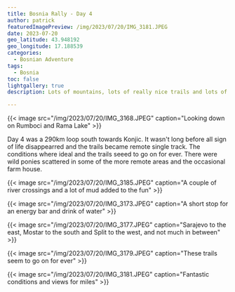 ```yaml
---
title: Bosnia Rally - Day 4
author: patrick
featuredImagePreview: /img/2023/07/20/IMG_3181.JPEG
date: 2023-07-20
geo_latitude: 43.948192
geo_longitude: 17.188539
categories:
  - Bosnian Adventure
tags:
  - Bosnia
toc: false
lightgallery: true
description: Lots of mountains, lots of really nice trails and lots of mud, I had some clutch problems on day 3, so decided to take a rest day. I also wanted to do some general maintenance to the bike, but, apart from the clutch everything was running great so far.

---
```


<!--more-->

{{< image src="/img/2023/07/20/IMG_3168.JPEG" caption="Looking down on Rumboci and Rama Lake" >}}

Day 4 was a 290km loop south towards Konjic. It wasn't long before all sign of life disappearred and the trails became remote single track. The conditions where ideal and the trails seeed to go on for ever. There were wild ponies scattered in some of the more remote areas and the occasional farm house.

{{< image src="/img/2023/07/20/IMG_3185.JPEG" caption="A couple of river crossings and a lot of mud added to the fun" >}}

{{< image src="/img/2023/07/20/IMG_3173.JPEG" caption="A short stop for an energy bar and drink of water" >}}

{{< image src="/img/2023/07/20/IMG_3177.JPEG" caption="Sarajevo to the east, Mostar to the south and Split to the west, and not much in between" >}}

{{< image src="/img/2023/07/20/IMG_3179.JPEG" caption="These trails seem to go on for ever" >}}

{{< image src="/img/2023/07/20/IMG_3181.JPEG" caption="Fantastic conditions and views for miles" >}}
